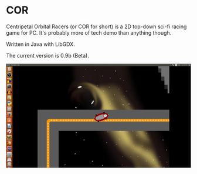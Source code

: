 # COR

Centripetal Orbital Racers (or COR for short) is a 2D top-down sci-fi racing game for PC. It's probably more of tech demo
than anything though.

Written in Java with LibGDX.

The current version is 0.9b (Beta).

![Black hole screenshot](https://github.com/Elaguy/COR/blob/master/core/assets/screenshots/black_hole.png "Black hole screenshot")
